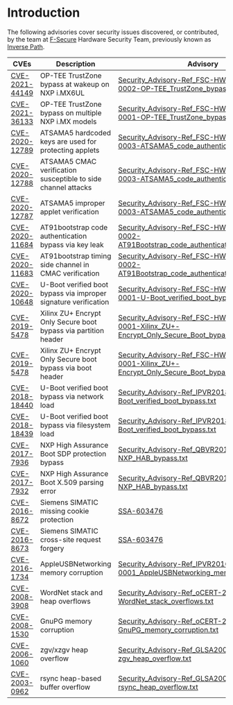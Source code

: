 # Introduction

The following advisories cover security issues discovered, or contributed, by
the team at [F-Secure](https://foundry.f-secure.com) Hardware Security Team,
previously known as [Inverse Path](https://www.inversepath.com).

| CVEs                                                                            | Description                                                      | Advisory
|---------------------------------------------------------------------------------|------------------------------------------------------------------|------------------------------------------------------------------------------------------------------------------------------------------------------------------------------------------------------------------------------------------------|
| [CVE-2021-44149](https://cve.mitre.org/cgi-bin/cvename.cgi?name=CVE-2021-44149) | OP-TEE TrustZone bypass at wakeup on NXP i.MX6UL                 | [Security_Advisory-Ref_FSC-HWSEC-VR2021-0002-OP-TEE_TrustZone_bypass_at_wakeup.txt](https://github.com/f-secure-foundry/advisories/blob/master/Security_Advisory-Ref_FSC-HWSEC-VR2021-0002-OP-TEE_TrustZone_bypass_at_wakeup.txt)              |
| [CVE-2021-36133](https://cve.mitre.org/cgi-bin/cvename.cgi?name=CVE-2021-36133) | OP-TEE TrustZone bypass on multiple NXP i.MX models              | [Security_Advisory-Ref_FSC-HWSEC-VR2021-0001-OP-TEE_TrustZone_bypass.txt](https://github.com/f-secure-foundry/advisories/blob/master/Security_Advisory-Ref_FSC-HWSEC-VR2021-0001-OP-TEE_TrustZone_bypass.txt)                                  |
| [CVE-2020-12789](https://cve.mitre.org/cgi-bin/cvename.cgi?name=CVE-2020-12789) | ATSAMA5 hardcoded keys are used for protecting applets           | [Security_Advisory-Ref_FSC-HWSEC-VR2020-0003-ATSAMA5_code_authentication_issues.txt](https://github.com/inversepath/advisories/blob/master/Security_Advisory-Ref_FSC-HWSEC-VR2020-0003-ATSAMA5_code_authentication_issues.txt)                 |
| [CVE-2020-12788](https://cve.mitre.org/cgi-bin/cvename.cgi?name=CVE-2020-12788) | ATSAMA5 CMAC verification susceptible to side channel attacks    | [Security_Advisory-Ref_FSC-HWSEC-VR2020-0003-ATSAMA5_code_authentication_issues.txt](https://github.com/inversepath/advisories/blob/master/Security_Advisory-Ref_FSC-HWSEC-VR2020-0003-ATSAMA5_code_authentication_issues.txt)                 |
| [CVE-2020-12787](https://cve.mitre.org/cgi-bin/cvename.cgi?name=CVE-2020-12787) | ATSAMA5 improper applet verification                             | [Security_Advisory-Ref_FSC-HWSEC-VR2020-0003-ATSAMA5_code_authentication_issues.txt](https://github.com/inversepath/advisories/blob/master/Security_Advisory-Ref_FSC-HWSEC-VR2020-0003-ATSAMA5_code_authentication_issues.txt)                 |
| [CVE-2020-11684](https://cve.mitre.org/cgi-bin/cvename.cgi?name=CVE-2020-11683) | AT91bootstrap code authentication bypass via key leak            | [Security_Advisory-Ref_FSC-HWSEC-VR2020-0002-AT91Bootstrap_code_authentication_issues.txt](https://github.com/inversepath/advisories/blob/master/Security_Advisory-Ref_FSC-HWSEC-VR2020-0002-AT91Bootstrap_code_authentication_issues.txt)     |
| [CVE-2020-11683](https://cve.mitre.org/cgi-bin/cvename.cgi?name=CVE-2020-11684) | AT91bootstrap timing side channel in CMAC verification           | [Security_Advisory-Ref_FSC-HWSEC-VR2020-0002-AT91Bootstrap_code_authentication_issues.txt](https://github.com/inversepath/advisories/blob/master/Security_Advisory-Ref_FSC-HWSEC-VR2020-0002-AT91Bootstrap_code_authentication_issues.txt)     |
| [CVE-2020-10648](https://cve.mitre.org/cgi-bin/cvename.cgi?name=CVE-2020-10648) | U-Boot verified boot bypass via improper signature verification  | [Security_Advisory-Ref_FSC-HWSEC-VR2020-0001-U-Boot_verified_boot_bypass.txt](https://github.com/inversepath/advisories/blob/master/Security_Advisory-Ref_FSC-HWSEC-VR2020-0001-U-Boot_verified_boot_bypass.txt)                               |
| [CVE-2019-5478](https://cve.mitre.org/cgi-bin/cvename.cgi?name=CVE-2019-5478)   | Xilinx ZU+ Encrypt Only Secure boot bypass via partition header  | [Security_Advisory-Ref_FSC-HWSEC-VR2019-0001-Xilinx_ZU+-Encrypt_Only_Secure_Boot_bypass.txt](https://github.com/inversepath/advisories/blob/master/Security_Advisory-Ref_FSC-HWSEC-VR2019-0001-Xilinx_ZU+-Encrypt_Only_Secure_Boot_bypass.txt) |
| [CVE-2019-5478](https://cve.mitre.org/cgi-bin/cvename.cgi?name=CVE-2019-5478)   | Xilinx ZU+ Encrypt Only Secure boot bypass via boot header       | [Security_Advisory-Ref_FSC-HWSEC-VR2019-0001-Xilinx_ZU+-Encrypt_Only_Secure_Boot_bypass.txt](https://github.com/inversepath/advisories/blob/master/Security_Advisory-Ref_FSC-HWSEC-VR2019-0001-Xilinx_ZU+-Encrypt_Only_Secure_Boot_bypass.txt) |
| [CVE-2018-18440](https://cve.mitre.org/cgi-bin/cvename.cgi?name=CVE-2018-18440) | U-Boot verified boot bypass via network load                     | [Security_Advisory-Ref_IPVR2018-0001-U-Boot_verified_boot_bypass.txt](https://github.com/inversepath/advisories/blob/master/Security_Advisory-Ref_IPVR2018-0001-U-Boot_verified_boot_bypass.txt)                                               |
| [CVE-2018-18439](https://cve.mitre.org/cgi-bin/cvename.cgi?name=CVE-2018-18439) | U-Boot verified boot bypass via filesystem load                  | [Security_Advisory-Ref_IPVR2018-0001-U-Boot_verified_boot_bypass.txt](https://github.com/inversepath/advisories/blob/master/Security_Advisory-Ref_IPVR2018-0001-U-Boot_verified_boot_bypass.txt)                                               |
| [CVE-2017-7936](https://cve.mitre.org/cgi-bin/cvename.cgi?name=CVE-2017-7936)   | NXP High Assurance Boot SDP protection bypass                    | [Security_Advisory-Ref_QBVR2017-0001-NXP_HAB_bypass.txt](https://github.com/inversepath/advisories/blob/master/Security_Advisory-Ref_QBVR2017-0001-NXP_HAB_bypass.txt)                                                                         |
| [CVE-2017-7932](https://cve.mitre.org/cgi-bin/cvename.cgi?name=CVE-2017-7932)   | NXP High Assurance Boot X.509 parsing error                      | [Security_Advisory-Ref_QBVR2017-0001-NXP_HAB_bypass.txt](https://github.com/inversepath/advisories/blob/master/Security_Advisory-Ref_QBVR2017-0001-NXP_HAB_bypass.txt)                                                                         |
| [CVE-2016-8672](https://cve.mitre.org/cgi-bin/cvename.cgi?name=CVE-2016-8672)   | Siemens SIMATIC missing cookie protection                        | [SSA-603476](https://github.com/inversepath/advisories/blob/master/ssa-603476.pdf)                                                                                                                                                             |
| [CVE-2016-8673](https://cve.mitre.org/cgi-bin/cvename.cgi?name=CVE-2016-8673)   | Siemens SIMATIC cross-site request forgery                       | [SSA-603476](https://github.com/inversepath/advisories/blob/master/ssa-603476.pdf)                                                                                                                                                             |
| [CVE-2016-1734](https://cve.mitre.org/cgi-bin/cvename.cgi?name=CVE-2016-1734)   | AppleUSBNetworking memory corruption                             | [Security_Advisory-Ref_IPVR2016-0001_AppleUSBNetworking_memory_corruption.txt](https://github.com/inversepath/advisories/blob/master/Security_Advisory-Ref_IPVR2016-0001_AppleUSBNetworking_memory_corruption.txt)                             |
| [CVE-2008-3908](https://cve.mitre.org/cgi-bin/cvename.cgi?name=CVE-2008-3908)   | WordNet stack and heap overflows                                 | [Security_Advisory-Ref_oCERT-2008-014-WordNet_stack_overflows.txt](https://github.com/inversepath/advisories/blob/master/Security_Advisory-Ref_oCERT-2008-014-WordNet_stack_overflows.txt)                                                     |
| [CVE-2008-1530](https://cve.mitre.org/cgi-bin/cvename.cgi?name=CVE-2008-1530)   | GnuPG memory corruption                                          | [Security_Advisory-Ref_oCERT-2008-001-GnuPG_memory_corruption.txt](https://github.com/inversepath/advisories/blob/master/Security_Advisory-Ref_oCERT-2008-001-GnuPG_memory_corruption.txt)                                                     |
| [CVE-2006-1060](https://cve.mitre.org/cgi-bin/cvename.cgi?name=CVE-2006-1060)   | zgv/xzgv heap overflow                                           | [Security_Advisory-Ref_GLSA200604-10-zgv_heap_overflow.txt](https://github.com/inversepath/advisories/blob/master/Security_Advisory-Ref_GLSA200604-10-zgv_heap_overflow.txt)                                                                   |
| [CVE-2003-0962](https://cve.mitre.org/cgi-bin/cvename.cgi?name=CVE-2003-0962)   | rsync heap-based buffer overflow                                 | [Security_Advisory-Ref_GLSA200312-03-rsync_heap_overflow.txt](https://github.com/inversepath/advisories/blob/master/Security_Advisory-Ref_GLSA200312-03-rsync_heap_overflow.txt)                                                               |
